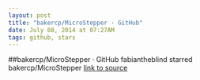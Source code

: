 ```yaml
---
layout: post
title: "bakercp/MicroStepper · GitHub"
date: July 08, 2014 at 07:27AM
tags: github, stars
---
```

##bakercp/MicroStepper · GitHub
fabiantheblind starred bakercp/MicroStepper
[link to source](http://ift.tt/1xKmBQW) 
